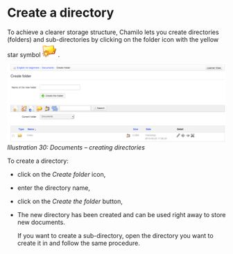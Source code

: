 # Create a directory

To achieve a clearer storage structure, Chamilo lets you create directories \(folders\) and sub-directories by clicking on the folder icon with the yellow star symbol ![](../../.gitbook/assets/graphics114.png) .

![](../../.gitbook/assets/images32%20%282%29.png)_Illustration 30: Documents – creating directories_

To create a directory:

* click on the _Create folder_ icon,
* enter the directory name,
* click on the _Create the folder_ button,
* The new directory has been created and can be used right away to store new documents.

  If you want to create a sub-directory, open the directory you want to create it in and follow the same procedure.

